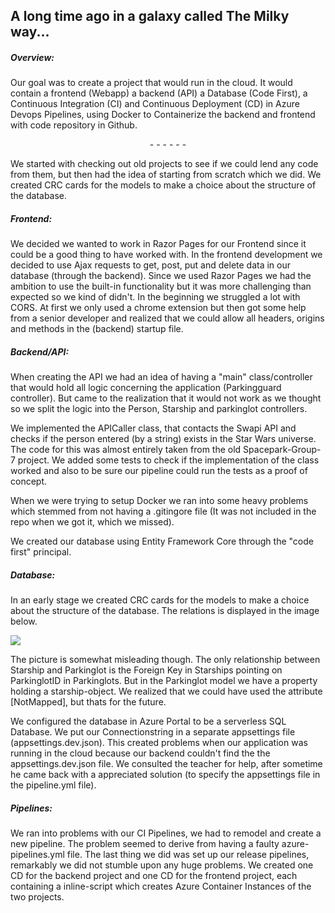 A long time ago in a galaxy called The Milky way...
-----------------------------------------------------------------------------------------------------------------------------------------------------------------
##### Overview:
Our goal was to create a project that would run in the cloud. It would contain a frontend (Webapp) a backend (API) a Database (Code First), a Continuous Integration (CI) and Continuous Deployment (CD) in Azure Devops Pipelines, using Docker to Containerize the backend and frontend with code repository in Github.

<div align="center"> - - - - - - </div>

We started with checking out old projects to see if we could lend any code from them, but then had the idea of starting from scratch which we did. We created CRC cards for the models to make a choice about the structure of the database. 

##### Frontend:

We decided we wanted to work in Razor Pages for our Frontend since it could be a good thing to have worked with. In the frontend development we decided to use Ajax requests to get, post, put and delete data in our database (through the backend). Since we used Razor Pages we had the ambition to use the built-in functionality but it was more challenging than expected so we kind of didn't. In the beginning we struggled a lot with CORS. At first we only used a chrome extension but then got some help from a senior developer and realized that we could allow all headers, origins and methods in the (backend) startup file.

##### Backend/API:

When creating the API we had an idea of having a "main" class/controller that would hold all logic concerning the application (Parkingguard controller). But came to the realization that it would not work as we thought so we split the logic into the Person, Starship and parkinglot controllers.

We implemented the APICaller class, that contacts the Swapi API and checks if the person entered (by a string) exists in the Star Wars universe. The code for this was almost entirely taken from the old Spacepark-Group-7 project.
We added some tests to check if the implementation of the class worked and also to be sure our pipeline could run the tests as a proof of concept.

When we were trying to setup Docker we ran into some heavy problems which stemmed from not having a .gitingore file (It was not included in the repo when we got it, which we missed).

We created our database using Entity Framework Core through the "code first" principal. 

##### Database:

In an early stage we created CRC cards for the models to make a choice about the structure of the database. 
The relations is displayed in the image below.

![](*\Images\DATABAS-RELATION-SPACE.jpg)





The picture is somewhat misleading though. The only relationship between Starship and Parkinglot is the Foreign Key in Starships pointing on  ParkinglotID in Parkinglots. But in the Parkinglot model we have a property holding a starship-object. We realized that we could have used the attribute [NotMapped], but thats for the future. 

We configured the database in Azure Portal to be a serverless SQL Database. 
We put our Connectionstring in a separate appsettings file (appsettings.dev.json). 
This created problems when our application was running in the cloud because our backend couldn't find the the appsettings.dev.json file.
We consulted the teacher for help, after sometime he came back with a appreciated solution (to specify the appsettings file in the pipeline.yml file).

##### Pipelines:

We ran into problems with our CI Pipelines, we had to remodel and create a new pipeline. The problem seemed to derive from having a faulty azure-pipelines.yml file. The last thing we did was set up our release pipelines, remarkably we did not stumble upon any huge problems. We created one CD for the backend project and one CD for the frontend project, each containing a inline-script which creates  Azure Container Instances of the two projects. 
